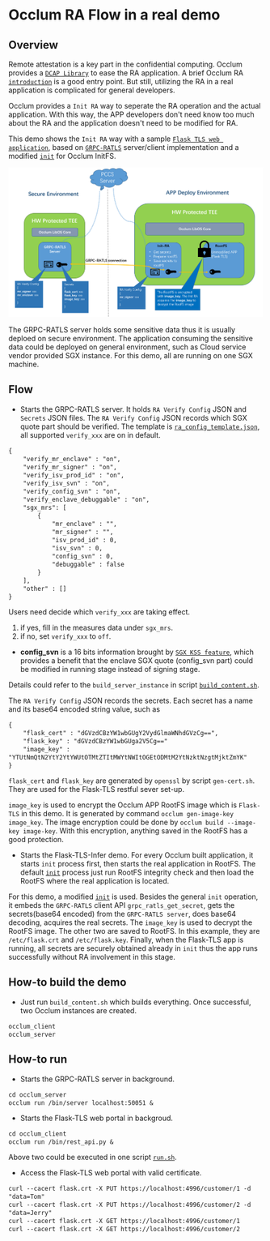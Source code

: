 # Occlum RA Flow in a real demo

## Overview

Remote attestation is a key part in the confidential computing. Occlum provides a [`DCAP Library`](../../../tools/toolchains/dcap_lib/) to ease the RA application. A brief Occlum RA [`introduction`](../../../docs/remote_attestation.md) is a good entry point. But still, utilizing the RA in a real application is complicated for general developers.

Occlum provides a `Init RA` way to seperate the RA operation and the actual application. With this way, the APP developers don't need know too much about the RA and the application doesn't need to be modified for RA.

This demo shows the `Init RA` way with a sample [`Flask TLS web application`](../../python/flask/), based on [`GRPC-RATLS`](../../../tools/toolchains/grpc_ratls/ra_tls/) server/client implementation and a modified [`init`](./init_ra/) for Occlum InitFS.

![Arch Overview](./arch.png)

The GRPC-RATLS server holds some sensitive data thus it is usually deploed on secure environment. The application consuming the sensitive data could be deployed on general environment, such as Cloud service vendor provided SGX instance. For this demo, all are running on one SGX machine.

## Flow

* Starts the GRPC-RATLS server. It holds `RA Verify Config` JSON and `Secrets` JSON files. The `RA Verify Config` JSON records which SGX quote part should be verified. The template is [`ra_config_template.json`](./ra_config_template.json), all supported `verify_xxx` are on in default.
```
{
    "verify_mr_enclave" : "on",
    "verify_mr_signer" : "on",
    "verify_isv_prod_id" : "on",
    "verify_isv_svn" : "on",
    "verify_config_svn" : "on",
    "verify_enclave_debuggable" : "on",
    "sgx_mrs": [
        {
            "mr_enclave" : "",
            "mr_signer" : "",
            "isv_prod_id" : 0,
            "isv_svn" : 0,
            "config_svn" : 0,
            "debuggable" : false
        }
    ],
    "other" : []
}
```
Users need decide which `verify_xxx` are taking effect.
1. if yes, fill in the measures data under `sgx_mrs`.
2. if no, set `verify_xxx` to `off`.

* **config_svn** is a 16 bits information brought by [`SGX KSS feature`](https://github.com/occlum/occlum/blob/master/docs/remote_attestation.md#sgx-kss-key-separation-and-sharing-feature-support), which provides a benefit that the enclave SGX quote (config_svn part) could be modified in running stage instead of signing stage.

Details could refer to the `build_server_instance` in script [`build_content.sh`](./build_content.sh).

The `RA Verify Config` JSON records the secrets. Each secret has a name and its base64 encoded string value, such as
```
{
    "flask_cert" : "dGVzdCBzYW1wbGUgY2VydGlmaWNhdGVzCg==",
    "flask_key" : "dGVzdCBzYW1wbGUga2V5Cg=="
    "image_key" : "YTUtNmQtN2YtY2YtYWUtOTMtZTItMWYtNWItOGEtODMtM2YtNzktNzgtMjktZmYK"
}
```

`flask_cert` and `flask_key` are generated by `openssl` by script `gen-cert.sh`. They are used for the Flask-TLS restful sever set-up.

`image_key` is used to encrypt the Occlum APP RootFS image which is `Flask-TLS` in this demo. It is generated by command `occlum gen-image-key image_key`. The image encryption could be done by `occlum build --image-key image-key`. With this encryption, anything saved in the RootFS has a good protection.

* Starts the Flask-TLS-Infer demo. For every Occlum built application, it starts `init` process first, then starts the real application in RootFS. The default [`init`](../../../tools/init/) process just run RootFS integrity check and then load the RootFS where the real application is located.

For this demo, a modified [`init`](./init_ra/) is used. Besides the general `init` operation, it embeds the `GRPC-RATLS` client API `grpc_ratls_get_secret`, gets the secrets(base64 encoded) from the `GRPC-RATLS server`, does base64 decoding, acquires the real secrets. The `image_key` is used to decrypt the RootFS image. The other two are saved to RootFS. In this example, they are `/etc/flask.crt` and `/etc/flask.key`. Finally, when the Flask-TLS app is running, all secrets are securely obtained already in `init` thus the app runs successfully without RA involvement in this stage.


## How-to build the demo

* Just run `build_content.sh` which builds everything.
Once successful, two Occlum instances are created.
```
occlum_client
occlum_server
```

## How-to run

* Starts the GRPC-RATLS server in background.
```
cd occlum_server
occlum run /bin/server localhost:50051 &
```

* Starts the Flask-TLS web portal in backgroud.
```
cd occlum_client
occlum run /bin/rest_api.py &
```

Above two could be executed in one script [`run.sh`](./run.sh).

* Access the Flask-TLS web portal with valid certificate.
```
curl --cacert flask.crt -X PUT https://localhost:4996/customer/1 -d "data=Tom"
curl --cacert flask.crt -X PUT https://localhost:4996/customer/2 -d "data=Jerry"
curl --cacert flask.crt -X GET https://localhost:4996/customer/1
curl --cacert flask.crt -X GET https://localhost:4996/customer/2
```
